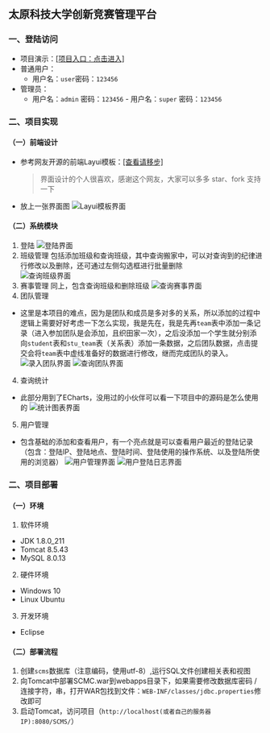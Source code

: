 ## 太原科技大学创新竞赛管理平台
###  一、登陆访问
- 项目演示：[[项目入口：点击进入]](http://119.3.162.93:8080/SCMS/)
- 普通用户：
   - 用户名：`user`密码：`123456`
- 管理员：
   - 用户名：`admin`  密码：`123456`
    		- 用户名：`super`  密码：`123456`

### 二、项目实现
#### （一）前端设计
- 参考网友开源的前端Layui模板：[[查看请移步]](https://gitee.com/zhongshaofa/layuimini)
  > 界面设计的个人很喜欢，感谢这个网友，大家可以多多 star、fork 支持一下

- 放上一张界面图
	![Layui模板界面](https://gitee.com/fly-liuhao/Image/raw/master/SCMS/LayuiTemplate.png)

####  （二）系统模块
1. 登陆
	![登陆界面](https://gitee.com/fly-liuhao/Image/raw/master/SCMS/login.png)
2. 班级管理
	包括添加班级和查询班级，其中查询搬家中，可以对查询到的纪律进行修改以及删除，还可通过左侧勾选框进行批量删除	
	![查询班级界面](https://gitee.com/fly-liuhao/Image/raw/master/SCMS/findclass.png)
2. 赛事管理
	同上，包含查询班级和删除班级
	![查询赛事界面](https://gitee.com/fly-liuhao/Image/raw/master/SCMS/competition.png)
3. 团队管理
- 这里是本项目的难点，因为是团队和成员是多对多的关系，所以添加的过程中逻辑上需要好好考虑一下怎么实现，我是先在，我是先再`team`表中添加一条记录（进入参加团队是会添加，且织田家一次），之后没添加一个学生就分别添向`student`表和`stu_team`表（关系表）添加一条数据，之后团队数据，点击提交会将`team`表中虚线准备好的数据进行修改，继而完成团队的录入。
	![录入团队界面](https://gitee.com/fly-liuhao/Image/raw/master/SCMS/addteam.png)
	![查询团队界面](https://gitee.com/fly-liuhao/Image/raw/master/SCMS/finteam.png)
4. 查询统计
- 此部分用到了ECharts，没用过的小伙伴可以看一下项目中的源码是怎么使用的
	![统计图表界面](https://gitee.com/fly-liuhao/Image/raw/master/SCMS/statistic.png)
5. 用户管理
- 包含基础的添加和查看用户，有一个亮点就是可以查看用户最近的登陆记录（包含：登陆IP、登陆地点、登陆时间、登陆使用的操作系统、以及登陆所使用的浏览器）
  ![用户管理界面](https://gitee.com/fly-liuhao/Image/raw/master/SCMS/user.png)
  ![用户登陆日志界面](https://gitee.com/fly-liuhao/Image/raw/master/SCMS/loginlog.png)


### 二、项目部署
#### （一）环境
1. 软件环境
- JDK 1.8.0_211
- Tomcat 8.5.43
- MySQL 8.0.13
2. 硬件环境
- Windows 10
- Linux Ubuntu
3. 开发环境
- Eclipse

#### （二）部署流程
1. 创建`scms`数据库（注意编码，使用utf-8）,运行SQL文件创建相关表和视图
2. 向Tomcat中部署SCMC.war到webapps目录下，如果需要修改数据库密码 / 连接字符，串，打开WAR包找到文件：`WEB-INF/classes/jdbc.properties`修改即可
3. 启动Tomcat，访问项目（`http://localhost(或者自己的服务器IP):8080/SCMS/`）
